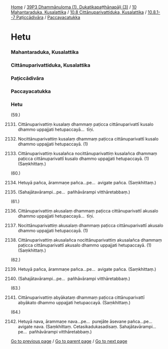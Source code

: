
[Home](/) / [39P3 Dhammānuloma (1), Dukatikapaṭṭhānapāḷi (3)](/tipitaka/39P3.md) / [10 Mahantaraduka, Kusalattika](/tipitaka/39P3/10.md) / [10.8 Cittānuparivattiduka, Kusalattika](/tipitaka/39P3/10/10.8.md) / [10.8.1--7 Paṭiccādivāra](/tipitaka/39P3/10/10.8/10.8.1--7.md) / [Paccayacatukka](/tipitaka/39P3/10/10.8/10.8.1--7/Paccayacatukka.md)

# Hetu

### Mahantaraduka, Kusalattika

### Cittānuparivattiduka, Kusalattika

### Paṭiccādivāra

### Paccayacatukka

### Hetu

(59.)

2131. Cittānuparivattiṃ kusalaṃ dhammaṃ paṭicca cittānuparivattī kusalo dhammo uppajjati hetupaccayā…  tīṇi.

2132. Nocittānuparivattiṃ kusalaṃ dhammaṃ paṭicca cittānuparivattī kusalo dhammo uppajjati hetupaccayā. (1)

2133. Cittānuparivattiṃ kusalañca nocittānuparivattiṃ kusalañca dhammaṃ paṭicca cittānuparivattī kusalo dhammo uppajjati hetupaccayā. (1) (Saṃkhittaṃ.)

(60.)

2134. Hetuyā pañca, ārammaṇe pañca…pe…  avigate pañca. (Saṃkhittaṃ.)

2135. (Sahajātavārampi…pe…  pañhāvārampi vitthāretabbaṃ.)

(61.)

2136. Cittānuparivattiṃ akusalaṃ dhammaṃ paṭicca cittānuparivattī akusalo dhammo uppajjati hetupaccayā…  tīṇi.

2137. Nocittānuparivattiṃ akusalaṃ dhammaṃ paṭicca cittānuparivattī akusalo dhammo uppajjati hetupaccayā. (1)

2138. Cittānuparivattiṃ akusalañca nocittānuparivattiṃ akusalañca dhammaṃ paṭicca cittānuparivattī akusalo dhammo uppajjati hetupaccayā. (1) (Saṃkhittaṃ.)

(62.)

2139. Hetuyā pañca, ārammaṇe pañca…pe…  avigate pañca. (Saṃkhittaṃ.)

2140. (Sahajātavārampi…pe…  pañhāvārampi vitthāretabbaṃ.)

(63.)

2141. Cittānuparivattiṃ abyākataṃ dhammaṃ paṭicca cittānuparivattī abyākato dhammo uppajjati hetupaccayā. (Saṃkhittaṃ.)

(64.)

2142. Hetuyā nava, ārammaṇe nava…pe…  purejāte āsevane pañca…pe…  avigate nava. (Saṃkhittaṃ. Cetasikadukasadisaṃ. Sahajātavārampi…pe…  pañhāvārampi vitthāretabbaṃ.)

[Go to previous page](/tipitaka/39P3/10/10.8/10.8.1--7/Paccayacatukka.md) / [Go to parent page](/tipitaka/39P3/10/10.8/10.8.1--7/Paccayacatukka.md) / [Go to next page](/tipitaka/39P3/10/10.9.md)


